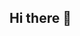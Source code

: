 ## Hi there 👋
<!--[![Joel's github stats](https://github-readme-stats.vercel.app/api?username=joelyoshiya)](https://github.com/anuraghazra/github-readme-stats)
-->


<!--
**joelyoshiya/joelyoshiya** is a ✨ _special_ ✨ repository because its `README.md` (this file) appears on your GitHub profile.

Here are some ideas to get you started:

- 🔭 I’m currently working on ...
- 🌱 I’m currently learning ...
- 👯 I’m looking to collaborate on ...
- 🤔 I’m looking for help with ...
- 💬 Ask me about ...
- 📫 How to reach me: ...
- 😄 Pronouns: ...
- ⚡ Fun fact: ...
-->
